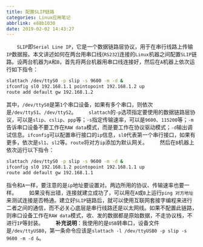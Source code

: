 ```yaml
---
title: 配置SLIP链路
categories: Linux应用笔记
abbrlink: e88b1030
date: 2019-02-02 14:43:27
---
```

&emsp;&emsp;`SLIP`即`Serial Line IP`，它是一个数据链路层协议，用于在串行线路上传输`IP`数据报。本文讲述如何在两台用串口线(`RS232`)连接的`Linux`机器之间配置`SLIP`链路。设两台机器为`A`和`B`，首先将两台机器用串口线连接好，然后在`A`机器上依次运行如下指令：<!--more-->

``` bash
slattach /dev/ttyS0 -p slip -s 9600 -m -d &
ifconfig sl0 192.168.1.1 pointopoint 192.168.1.2 up
route add default gw 192.168.1.2
```

其中，`/dev/ttyS0`是第`1`个串口设备，如果有多个串口，则依次是`/dev/ttyS1`、`/dev/ttyS2`。
&emsp;&emsp;`slattach`的`-p`选项指定要使用的数据链路层协议，可以是`slip`、`cslip`、`ppp`等；`-s`指定传输速率，可以是`9600`、`115200`等；`-m`告诉串口设备不要工作在`RAW data`模式，而是要工作在协议驱动模式；`-d`输出调试信息。`ifconfig`可以配置串行接口的`ip`信息，`sl0`代表第一个串行接口，如果有更多，依次是`sl1`、`sl2`等。`route`将对方`ip`添加为默认网关。
&emsp;&emsp;然后在`B`机器上依次运行以下指令：

``` bash
slattach /dev/ttyS0 -p slip -s 9600 -m -d &
ifconfig sl0 192.168.1.2 pointopoint 192.168.1.1 up
route add default gw 192.168.1.1
```

指令和`A`一样，要注意的是`ip`地址要设置对。两边所用的协议、传输速率也要一样。
&emsp;&emsp;如果没有出错，连接就建立成功了，可以用在`A`或`B`上运行`ping 对方地址`来测试连接是否畅通。建立好`SLIP`链路后，就可以使用互联网套接字编程来进行二者之间的通信，而不必关心底层是串行线路还是以太网线。如果不配置此链路，则串口设备工作在`RAW data`模式，收、发的数据都是原始数据，不走协议栈，不进行`IP`等封装。
&emsp;&emsp;**补充说明**：我使用的是`USB`转串口，设备文件是`/dev/ttyUSB0`，第一条命令应该是`slattach -l /dev/ttyUSB0 -p slip -s 9600 -m -d &`。